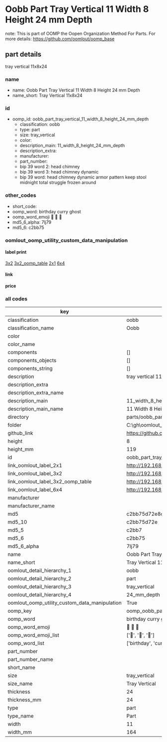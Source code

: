 # Oobb Part Tray Vertical 11 Width 8 Height 24 mm Depth  

note: This is part of OOMP the Oopen Organization Method For Parts. For more details: https://github.com/oomlout/oomp_base

##  part details
  



tray vertical 11x8x24



### name
* name: Oobb Part Tray Vertical 11 Width 8 Height 24 mm Depth
* name_short: Tray Vertical 11x8x24 
### id
* oomp_id: oobb_part_tray_vertical_11_width_8_height_24_mm_depth
  * classification: oobb
  * type: part
  * size: tray_vertical
  * color: 
  * description_main: 11_width_8_height_24_mm_depth
  * description_extra: 
  * manufacturer: 
  * part_number: 
  * bip 39 word 2: head chimney
  * bip 39 word 3: head chimney dynamic
  * bip 39 word: head chimney dynamic armor pattern keep stool midnight total struggle frozen around

### other_codes
* short_code: 
* oomp_word: birthday curry ghost
* oomp_word_emoji :birthday: :curry: :ghost:
* md5_6_alpha: 7lj79
* md5_6: c2bb75






### oomlout_oomp_utility_custom_data_manipulation
#### label print
[3x2](http://192.168.1.245:1112/?label=oomp%207lj79)
[3x2_oomp_table](http://192.168.1.108:1112/?label=oomp%207lj79)
[2x1](http://192.168.1.242:1112/?label=oomp%207lj79)
[6x4](http://192.168.1.55:1112/?label=oomp%207lj79)    

#### link

                              

#### price







### all codes 
| key | value |  
| --- | --- |  
| classification | oobb |  
| classification_name | Oobb |  
| color |  |  
| color_name |  |  
| components | [] |  
| components_objects | [] |  
| components_string | [] |  
| description | tray vertical 11x8x24 |  
| description_extra |  |  
| description_extra_name |  |  
| description_main | 11_width_8_height_24_mm_depth |  
| description_main_name | 11 Width 8 Height 24 mm Depth |  
| directory | parts/oobb_part_tray_vertical_11_width_8_height_24_mm_depth |  
| folder | C:\gh\oomlout_oobb_version_4_generated_parts\parts\oobb_part_tray_vertical_11_width_8_height_24_mm_depth |  
| github_link | https://github.com/oomlout/oomlout_oomp_part_src/tree/main/parts/oobb_part_tray_vertical_11_width_8_height_24_mm_depth |  
| height | 8 |  
| height_mm | 119 |  
| id | oobb_part_tray_vertical_11_width_8_height_24_mm_depth |  
| link_oomlout_label_2x1 | http://192.168.1.242:1112/?label=oomp%207lj79 |  
| link_oomlout_label_3x2 | http://192.168.1.245:1112/?label=oomp%207lj79 |  
| link_oomlout_label_3x2_oomp_table | http://192.168.1.108:1112/?label=oomp%207lj79 |  
| link_oomlout_label_6x4 | http://192.168.1.55:1112/?label=oomp%207lj79 |  
| manufacturer |  |  
| manufacturer_name |  |  
| md5 | c2bb75d72e8c7acde750a0be898a0350 |  
| md5_10 | c2bb75d72e |  
| md5_5 | c2bb7 |  
| md5_6 | c2bb75 |  
| md5_6_alpha | 7lj79 |  
| name | Oobb Part Tray Vertical 11 Width 8 Height 24 mm Depth |  
| name_short | Tray Vertical 11x8x24  |  
| oomlout_detail_hierarchy_1 | oobb |  
| oomlout_detail_hierarchy_2 | part |  
| oomlout_detail_hierarchy_3 | tray_vertical |  
| oomlout_detail_hierarchy_4 | 24_mm_depth |  
| oomlout_oomp_utility_custom_data_manipulation | True |  
| oomp_key | oomp_oobb_part_tray_vertical_11_width_8_height_24_mm_depth |  
| oomp_word | birthday curry ghost |  
| oomp_word_emoji | :birthday: :curry: :ghost: |  
| oomp_word_emoji_list | [':birthday:', ':curry:', ':ghost:'] |  
| oomp_word_list | ['birthday', 'curry', 'ghost'] |  
| part_number |  |  
| part_number_name |  |  
| short_name |  |  
| size | tray_vertical |  
| size_name | Tray Vertical |  
| thickness | 24 |  
| thickness_mm | 24 |  
| type | part |  
| type_name | Part |  
| width | 11 |  
| width_mm | 164 |  

